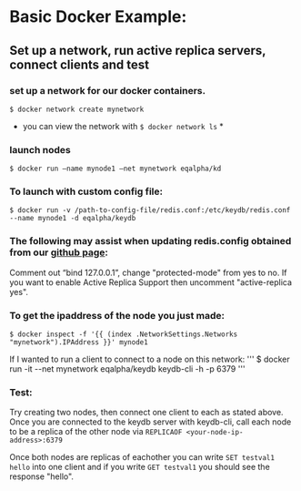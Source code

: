 # Basic Docker Example:

## Set up a network, run active replica servers, connect clients and test 

### set up a network for our docker containers. 
```
$ docker network create mynetwork		
```
* you can view the network with ` $ docker network ls ` *
### launch nodes
```
$ docker run –name mynode1 –net mynetwork eqalpha/kd
```
### To launch with custom config file:
```
$ docker run -v /path-to-config-file/redis.conf:/etc/keydb/redis.conf --name mynode1 -d eqalpha/keydb
```
### The following may assist when updating redis.config obtained from our [github page](https://github.com/johnsully/keydb):
Comment out “bind 127.0.0.1”, change "protected-mode" from yes to no. If you want to enable Active Replica Support then uncomment "active-replica yes".
### To get the ipaddress of the node you just made: 
```
$ docker inspect -f '{{ (index .NetworkSettings.Networks "mynetwork").IPAddress }}' mynode1
```
If I wanted to run a client to connect to a node on this network:
'''
$ docker run -it --net mynetwork eqalpha/keydb keydb-cli -h <ip-address-of-node> -p 6379
'''

### Test:
Try creating two nodes, then connect one client to each as stated above. Once you are connected to the keydb server with keydb-cli, call each node to be a replica of the other node via ` REPLICAOF <your-node-ip-address>:6379 `

Once both nodes are replicas of eachother you can write ` SET testval1 hello ` into one client and if you write ` GET testval1 ` you should see the response "hello".
